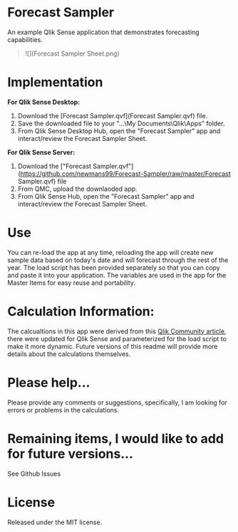 # Forecast Sampler
An example Qlik Sense application that demonstrates forecasting capabilities.
> ![](Forecast Sampler Sheet.png)

# Implementation
**For Qlik Sense Desktop:**
1. Download the [Forecast Sampler.qvf](Forecast Sampler.qvf) file.
2. Save the downloaded file to your "...\My Documents\Qlik\Apps" folder.
3. From Qlik Sense Desktop Hub, open the "Forecast Sampler" app and interact/review the Forecast Sampler Sheet.

**For Qlik Sense Server:**
1. Download the ["Forecast Sampler.qvf"](https://github.com/newmans99/Forecast-Sampler/raw/master/Forecast Sampler.qvf) file
2. From QMC, upload the downlaoded app.
3. From Qlik Sense Hub, open the "Forecast Sampler" app and interact/review the Forecast Sampler Sheet.


# Use
You can re-load the app at any time, reloading the app will create new sample data based on today's date and will forecast through the rest of the year. The load script has been provided separately so that you can copy and paste it into your application. The variables are used in the app for the Master Items for easy reuse and portability.

# Calculation Information:
The calcualtions in this app were derived from this [Qlik Community article](https://community.qlik.com/thread/16846), there were updated for Qlik Sense and parameterized for the load script to make it more dynamic. Future versions of this readme will provide more details about the calculations themselves.


# Please help...
Please provide any comments or suggestions, specifically, I am looking for errors or problems in the calculations.

# Remaining items, I would like to add for future versions...
See Github Issues

# License
Released under the MIT license.
